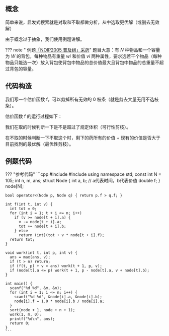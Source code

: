 ## 概念

简单来说，启发式搜索就是对取和不取都做分析，从中选取更优解（或删去无效解）

由于概念过于抽象，我们使用例题讲解。

??? note " 例题[「NOIP2005 普及组」采药](https://www.luogu.org/problemnew/show/P1048)"
    题目大意：有 $N$ 种物品和一个容量为 $W$ 的背包，每种物品有重量 $wi$ 和价值 $vi$ 两种属性，要求选若干个物品（每种物品只能选一次）放入背包使背包中物品的总价值最大且背包中物品的总重量不超过背包的容量。

## 代码构造

我们写一个估价函数 f，可以剪掉所有无效的 0 枝条（就是剪去大量无用不选枝条）。

估价函数 f 的运行过程如下：

我们在取的时候判断一下是不是超过了规定体积（可行性剪枝）。

在不取的时候判断一下不取这个时，剩下的药所有的价值 + 现有的价值是否大于目前找到的最优解（最优性剪枝）。

## 例题代码

??? "参考代码"
    ```cpp
    #include <algorithm>
    #include <cstdio>
    using namespace std;
    const int N = 105;
    int n, m, ans;
    struct Node {
      int a, b;  // a代表时间，b代表价值
      double f;
    } node[N];
    
    bool operator<(Node p, Node q) { return p.f > q.f; }
    
    int f(int t, int v) {
      int tot = 0;
      for (int i = 1; t + i <= n; i++)
        if (v >= node[t + i].a) {
          v -= node[t + i].a;
          tot += node[t + i].b;
        } else
          return (int)(tot + v * node[t + i].f);
      return tot;
    }
    
    void work(int t, int p, int v) {
      ans = max(ans, v);
      if (t > n) return;
      if (f(t, p) + v > ans) work(t + 1, p, v);
      if (node[t].a <= p) work(t + 1, p - node[t].a, v + node[t].b);
    }
    
    int main() {
      scanf("%d %d", &m, &n);
      for (int i = 1; i <= n; i++) {
        scanf("%d %d", &node[i].a, &node[i].b);
        node[i].f = 1.0 * node[i].b / node[i].a;
      }
      sort(node + 1, node + n + 1);
      work(1, m, 0);
      printf("%d\n", ans);
      return 0;
    }
    ```
